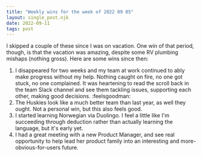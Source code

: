 ```yaml
---
title: "Weekly wins for the week of 2022 09 05"
layout: single_post.njk
date: 2022-09-11
tags: post
---
```


I skipped a couple of these since I was on vacation. One win of that period, though, is that the vacation was amazing, despite some RV plumbing mishaps (nothing gross). Here are some wins since then:

1. I disappeared for two weeks and my team at work continued to ably make progress without my help. Nothing caught on fire, no one got stuck, no one complained. It was heartening to read the scroll back in the team Slack channel and see them tackling issues, supporting each other, making good decisions. :feelsgoodman:
2. The Huskies look like a much better team than last year, as well they ought. Not a personal win, but this also feels good.
3. I started learning Norwegian via Duolingo. I feel a little like I'm succeeding through deduction rather than actually learning the language, but it's early yet.
4. I had a great meeting with a new Product Manager, and see real opportunity to help lead her product family into an interesting and more-obvious-for-users future.

